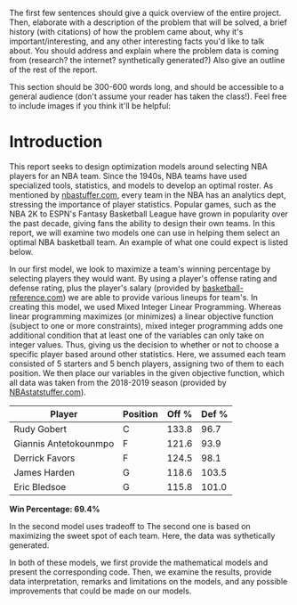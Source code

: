 The first few sentences should give a quick overview of the entire project. Then, elaborate with a description of the problem that will be solved, a brief history (with citations) of how the problem came about, why it's important/interesting, and any other interesting facts you'd like to talk about. You should address and explain where the problem data is coming from (research? the internet? synthetically generated?) Also give an outline of the rest of the report.

This section should be 300-600 words long, and should be accessible to a general audience (don't assume your reader has taken the class!). Feel free to include images if you think it'll be helpful:

# Introduction

This report seeks to design optimization models around selecting NBA players for an NBA team. Since the 1940s, NBA teams have used specialized tools, statistics, and models to develop an optimal roster. As mentioned by [nbastuffer.com](https://www.nbastuffer.com/analytics101/nba-teams-that-have-analytics-department/), every team in the NBA has an analytics dept, stressing the importance of player statistics. Popular games, such as the NBA 2K to ESPN's Fantasy Basketball League have grown in popularity over the past decade, giving fans the ability to design their own teams. In this report, we will examine two models one can use in helping them select an optimal NBA basketball team. An example of what one could expect is listed below.


In our first model, we look to maximize a team's winning percentage by selecting players they would want. By using a player's offense rating and defense rating, plus the player's salary (provided by [basketball-reference.com](https://www.basketball-reference.com/contracts/)) we are able to provide various lineups for team's. In creating this model, we used Mixed Integer Linear Programming. Whereas linear programming maximizes (or minimizes) a linear objective function (subject to one or more constraints), mixed integer programming adds one additional condition that at least one of the variables can only take on integer values. Thus, giving us the decision to whether or not to choose a specific player based around other statistics. Here, we assumed each team consisted of 5 starters and 5 bench players, assigning two of them to each position. We then place our variables in the given objective function, which all data was taken from the 2018-2019 season (provided by [NBAstatstuffer.com](https://www.nbastuffer.com/2018-2019-nba-player-stats/)). 

| Player                | Position | Off % | Def % |
|-----------------------|----------|-------|-------|
| Rudy Gobert           | C        | 133.8 | 96.7  |
| Giannis Antetokounmpo | F        | 121.6 | 93.9  |
| Derrick Favors        | F        | 124.5 | 98.1  |
| James Harden          | G        | 118.6 | 103.5 |
| Eric Bledsoe          | G        | 115.8 | 101.0 |

**Win Percentage: 69.4%**


In the second model uses tradeoff to The second one is based on maximizing the sweet spot of each team. Here, the data was sythetically generated.

In both of these models, we first provide the mathematical models and present the corresponding code. Then, we examine the results, provide data interpretation, remarks and limitations on the models, and any possible improvements that could be made on our models.
